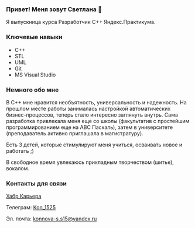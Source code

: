 ### Привет! Меня зовут Светлана 👋

Я выпускница курса Разработчик C++ Яндекс.Практикума.

### Ключевые навыки
* C++
* STL
* UML
* Git
* MS Visual Studio

### Немного обо мне
В C++ мне нравится необъятность, универсальность и надежность. На прошлом месте работы занималась настройкой автоматических бизнес-процессов, теперь стало интересно заглянуть внутрь. Сама разработка привлекала меня еще со школы (факультатив с простейшим программированием еще на ABC Паскаль), затем в университете (преподаватель активно приглашала в магистратуру).

Есть 3 детей, которые стимулируют меня учиться, осваивать новое и работать ;)

В свободное время увлекаюсь прикладным творчеством (шитье), вокалом.

### Контакты для связи
[Хабр Карьера](https://career.habr.com/svrgk11010)

Телеграм: [Kon_1525](https://t.me/Kon_1525)

Эл. почта: konnova-s.s15@yandex.ru
